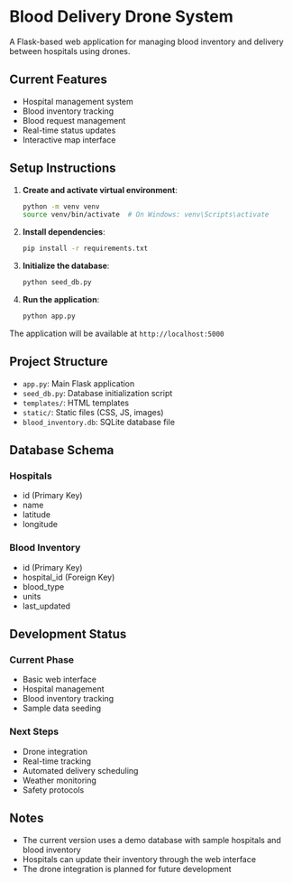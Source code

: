 # Blood Delivery Drone System

A Flask-based web application for managing blood inventory and delivery between hospitals using drones.

## Current Features

- Hospital management system
- Blood inventory tracking
- Blood request management
- Real-time status updates
- Interactive map interface

## Setup Instructions

1. **Create and activate virtual environment**:
   ```bash
   python -m venv venv
   source venv/bin/activate  # On Windows: venv\Scripts\activate
   ```

2. **Install dependencies**:
   ```bash
   pip install -r requirements.txt
   ```

3. **Initialize the database**:
   ```bash
   python seed_db.py
   ```

4. **Run the application**:
   ```bash
   python app.py
   ```

The application will be available at `http://localhost:5000`

## Project Structure

- `app.py`: Main Flask application
- `seed_db.py`: Database initialization script
- `templates/`: HTML templates
- `static/`: Static files (CSS, JS, images)
- `blood_inventory.db`: SQLite database file

## Database Schema

### Hospitals
- id (Primary Key)
- name
- latitude
- longitude

### Blood Inventory
- id (Primary Key)
- hospital_id (Foreign Key)
- blood_type
- units
- last_updated

## Development Status

### Current Phase
- Basic web interface
- Hospital management
- Blood inventory tracking
- Sample data seeding

### Next Steps
- Drone integration
- Real-time tracking
- Automated delivery scheduling
- Weather monitoring
- Safety protocols

## Notes

- The current version uses a demo database with sample hospitals and blood inventory
- Hospitals can update their inventory through the web interface
- The drone integration is planned for future development



